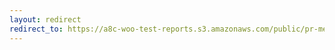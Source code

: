 ```yaml
---
layout: redirect
redirect_to: https://a8c-woo-test-reports.s3.amazonaws.com/public/pr-merge/39084/e2e/index.html
---
```

